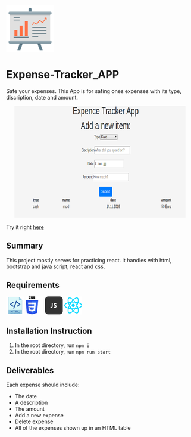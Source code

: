 ![](https://github.com/benjaminheine/Expense_Tracker/blob/master/images/financialReport.png)
# Expense-Tracker_APP
Safe your expenses. This App is for safing ones expenses with its type, discription, date and amount.
<p align="center">
  <img width="460" height="300" src="https://github.com/benjaminheine/Expense_Tracker/blob/master/images/expenseTrackerApp.png">
</p>

Try it right [here](https://expensetrackerapplication1.herokuapp.com/)

## Summary
This project mostly serves for practicing react. 
It handles with html, bootstrap and java script, react and css.
## Requirements

![Expense Tracker App](https://github.com/benjaminheine/Expense_Tracker/blob/master/images/html.png) ![](https://github.com/benjaminheine/Expense_Tracker/blob/master/images/css.png) ![](https://github.com/benjaminheine/Expense_Tracker/blob/master/images/js.png) ![](https://github.com/benjaminheine/Expense_Tracker/blob/master/images/react.png)

## Installation Instruction
1. In the root directory, run `npm i`
2. In the root directory, run `npm run start`

## Deliverables
Each expense should include:
- The date
- A description
- The amount
- Add a new expense
- Delete expense
- All of the expenses shown up in an HTML table
